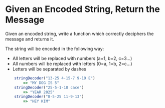# Given an Encoded String, Return the Message

Given an encoded string, write a function which correctly deciphers the message and returns it.

The string will be encoded in the following way:
- All letters will be replaced with numbers (a=1, b=2, c=3...)
- All numbers will be replaced with letters (0=a, 1=b, 2=c...)
- Letters will be separated by dashes

```javascript
    stringDecoder("13-25 4-15-7 9-19 E")
        => "MY DOG IS 5"
    stringDecoder("25-5-1-18 cace")
        => "YEAR 2025"
    stringDecoder("8-5-25 11-9-13")
        => "HEY KIM"
```